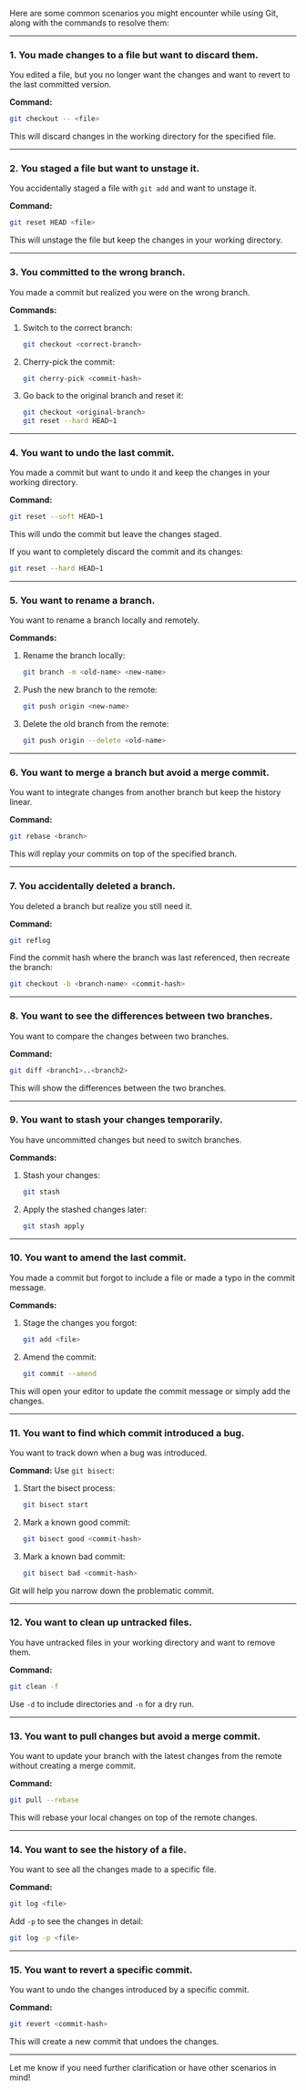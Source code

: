 Here are some common scenarios you might encounter while using Git, along with the commands to resolve them:

---

### **1. You made changes to a file but want to discard them.**
You edited a file, but you no longer want the changes and want to revert to the last committed version.

**Command:**
```bash
git checkout -- <file>
```
This will discard changes in the working directory for the specified file.

---

### **2. You staged a file but want to unstage it.**
You accidentally staged a file with `git add` and want to unstage it.

**Command:**
```bash
git reset HEAD <file>
```
This will unstage the file but keep the changes in your working directory.

---

### **3. You committed to the wrong branch.**
You made a commit but realized you were on the wrong branch.

**Commands:**
1. Switch to the correct branch:
   ```bash
   git checkout <correct-branch>
   ```
2. Cherry-pick the commit:
   ```bash
   git cherry-pick <commit-hash>
   ```
3. Go back to the original branch and reset it:
   ```bash
   git checkout <original-branch>
   git reset --hard HEAD~1
   ```

---

### **4. You want to undo the last commit.**
You made a commit but want to undo it and keep the changes in your working directory.

**Command:**
```bash
git reset --soft HEAD~1
```
This will undo the commit but leave the changes staged.

If you want to completely discard the commit and its changes:
```bash
git reset --hard HEAD~1
```

---

### **5. You want to rename a branch.**
You want to rename a branch locally and remotely.

**Commands:**
1. Rename the branch locally:
   ```bash
   git branch -m <old-name> <new-name>
   ```
2. Push the new branch to the remote:
   ```bash
   git push origin <new-name>
   ```
3. Delete the old branch from the remote:
   ```bash
   git push origin --delete <old-name>
   ```

---

### **6. You want to merge a branch but avoid a merge commit.**
You want to integrate changes from another branch but keep the history linear.

**Command:**
```bash
git rebase <branch>
```
This will replay your commits on top of the specified branch.

---

### **7. You accidentally deleted a branch.**
You deleted a branch but realize you still need it.

**Command:**
```bash
git reflog
```
Find the commit hash where the branch was last referenced, then recreate the branch:
```bash
git checkout -b <branch-name> <commit-hash>
```

---

### **8. You want to see the differences between two branches.**
You want to compare the changes between two branches.

**Command:**
```bash
git diff <branch1>..<branch2>
```
This will show the differences between the two branches.

---

### **9. You want to stash your changes temporarily.**
You have uncommitted changes but need to switch branches.

**Commands:**
1. Stash your changes:
   ```bash
   git stash
   ```
2. Apply the stashed changes later:
   ```bash
   git stash apply
   ```

---

### **10. You want to amend the last commit.**
You made a commit but forgot to include a file or made a typo in the commit message.

**Commands:**
1. Stage the changes you forgot:
   ```bash
   git add <file>
   ```
2. Amend the commit:
   ```bash
   git commit --amend
   ```
This will open your editor to update the commit message or simply add the changes.

---

### **11. You want to find which commit introduced a bug.**
You want to track down when a bug was introduced.

**Command:**
Use `git bisect`:
1. Start the bisect process:
   ```bash
   git bisect start
   ```
2. Mark a known good commit:
   ```bash
   git bisect good <commit-hash>
   ```
3. Mark a known bad commit:
   ```bash
   git bisect bad <commit-hash>
   ```
Git will help you narrow down the problematic commit.

---

### **12. You want to clean up untracked files.**
You have untracked files in your working directory and want to remove them.

**Command:**
```bash
git clean -f
```
Use `-d` to include directories and `-n` for a dry run.

---

### **13. You want to pull changes but avoid a merge commit.**
You want to update your branch with the latest changes from the remote without creating a merge commit.

**Command:**
```bash
git pull --rebase
```
This will rebase your local changes on top of the remote changes.

---

### **14. You want to see the history of a file.**
You want to see all the changes made to a specific file.

**Command:**
```bash
git log <file>
```
Add `-p` to see the changes in detail:
```bash
git log -p <file>
```

---

### **15. You want to revert a specific commit.**
You want to undo the changes introduced by a specific commit.

**Command:**
```bash
git revert <commit-hash>
```
This will create a new commit that undoes the changes.

---

Let me know if you need further clarification or have other scenarios in mind!
